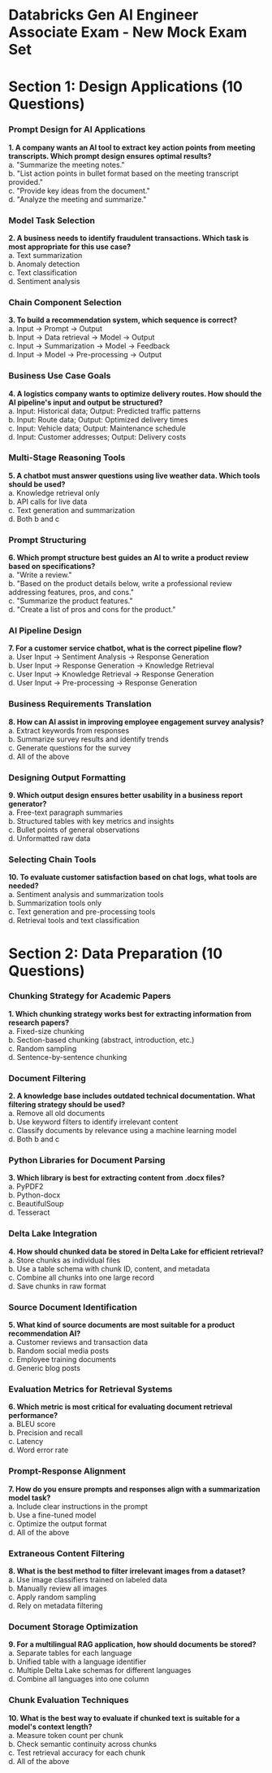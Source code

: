 # Databricks Gen AI Engineer Associate Exam - New Mock Exam Set

# Section 1: Design Applications (10 Questions)

### Prompt Design for AI Applications
**1. A company wants an AI tool to extract key action points from meeting transcripts. Which prompt design ensures optimal results?**\
a. "Summarize the meeting notes."\
b. "List action points in bullet format based on the meeting transcript provided."\
c. "Provide key ideas from the document."\
d. "Analyze the meeting and summarize."

### Model Task Selection
**2. A business needs to identify fraudulent transactions. Which task is most appropriate for this use case?**\
a. Text summarization\
b. Anomaly detection\
c. Text classification\
d. Sentiment analysis

### Chain Component Selection
**3. To build a recommendation system, which sequence is correct?**\
a. Input → Prompt → Output\
b. Input → Data retrieval → Model → Output\
c. Input → Summarization → Model → Feedback\
d. Input → Model → Pre-processing → Output

### Business Use Case Goals
**4. A logistics company wants to optimize delivery routes. How should the AI pipeline's input and output be structured?**\
a. Input: Historical data; Output: Predicted traffic patterns\
b. Input: Route data; Output: Optimized delivery times\
c. Input: Vehicle data; Output: Maintenance schedule\
d. Input: Customer addresses; Output: Delivery costs

### Multi-Stage Reasoning Tools
**5. A chatbot must answer questions using live weather data. Which tools should be used?**\
a. Knowledge retrieval only\
b. API calls for live data\
c. Text generation and summarization\
d. Both b and c

### Prompt Structuring
**6. Which prompt structure best guides an AI to write a product review based on specifications?**\
a. "Write a review."\
b. "Based on the product details below, write a professional review addressing features, pros, and cons."\
c. "Summarize the product features."\
d. "Create a list of pros and cons for the product."

### AI Pipeline Design
**7. For a customer service chatbot, what is the correct pipeline flow?**\
a. User Input → Sentiment Analysis → Response Generation\
b. User Input → Response Generation → Knowledge Retrieval\
c. User Input → Knowledge Retrieval → Response Generation\
d. User Input → Pre-processing → Response Generation

### Business Requirements Translation
**8. How can AI assist in improving employee engagement survey analysis?**\
a. Extract keywords from responses\
b. Summarize survey results and identify trends\
c. Generate questions for the survey\
d. All of the above

### Designing Output Formatting
**9. Which output design ensures better usability in a business report generator?**\
a. Free-text paragraph summaries\
b. Structured tables with key metrics and insights\
c. Bullet points of general observations\
d. Unformatted raw data

### Selecting Chain Tools
**10. To evaluate customer satisfaction based on chat logs, what tools are needed?**\
a. Sentiment analysis and summarization tools\
b. Summarization tools only\
c. Text generation and pre-processing tools\
d. Retrieval tools and text classification

# Section 2: Data Preparation (10 Questions)

### Chunking Strategy for Academic Papers
**1. Which chunking strategy works best for extracting information from research papers?**\
a. Fixed-size chunking\
b. Section-based chunking (abstract, introduction, etc.)\
c. Random sampling\
d. Sentence-by-sentence chunking

### Document Filtering
**2. A knowledge base includes outdated technical documentation. What filtering strategy should be used?**\
a. Remove all old documents\
b. Use keyword filters to identify irrelevant content\
c. Classify documents by relevance using a machine learning model\
d. Both b and c

### Python Libraries for Document Parsing
**3. Which library is best for extracting content from .docx files?**\
a. PyPDF2\
b. Python-docx\
c. BeautifulSoup\
d. Tesseract

### Delta Lake Integration
**4. How should chunked data be stored in Delta Lake for efficient retrieval?**\
a. Store chunks as individual files\
b. Use a table schema with chunk ID, content, and metadata\
c. Combine all chunks into one large record\
d. Save chunks in raw format

### Source Document Identification
**5. What kind of source documents are most suitable for a product recommendation AI?**\
a. Customer reviews and transaction data\
b. Random social media posts\
c. Employee training documents\
d. Generic blog posts

### Evaluation Metrics for Retrieval Systems
**6. Which metric is most critical for evaluating document retrieval performance?**\
a. BLEU score\
b. Precision and recall\
c. Latency\
d. Word error rate

### Prompt-Response Alignment
**7. How do you ensure prompts and responses align with a summarization model task?**\
a. Include clear instructions in the prompt\
b. Use a fine-tuned model\
c. Optimize the output format\
d. All of the above

### Extraneous Content Filtering
**8. What is the best method to filter irrelevant images from a dataset?**\
a. Use image classifiers trained on labeled data\
b. Manually review all images\
c. Apply random sampling\
d. Rely on metadata filtering

### Document Storage Optimization
**9. For a multilingual RAG application, how should documents be stored?**\
a. Separate tables for each language\
b. Unified table with a language identifier\
c. Multiple Delta Lake schemas for different languages\
d. Combine all languages into one column

### Chunk Evaluation Techniques
**10. What is the best way to evaluate if chunked text is suitable for a model's context length?**\
a. Measure token count per chunk\
b. Check semantic continuity across chunks\
c. Test retrieval accuracy for each chunk\
d. All of the above
